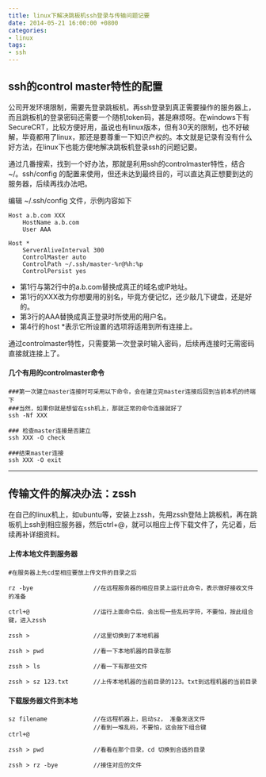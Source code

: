 ```yaml
---
title: linux下解决跳板机ssh登录与传输问题记要
date: 2014-05-21 16:00:00 +0800
categories:
- linux
tags:
- ssh
---
```


## ssh的control master特性的配置

公司开发环境限制，需要先登录跳板机，再ssh登录到真正需要操作的服务器上，而且跳板机的登录密码还需要一个随机token码，甚是麻烦呀。在windows下有SecureCRT，比较方便好用，虽说也有linux版本，但有30天的限制，也不好破解，毕竟都用了linux，那还是要尊重一下知识产权的。本文就是记录有没有什么好方法，在linux下也能方便地解决跳板机登录ssh的问题记要。

通过几番搜索，找到一个好办法，那就是利用ssh的controlmaster特性，结合 ~/。ssh/config 的配置来使用，但还未达到最终目的，可以直达真正想要到达的服务器，后续再找办法吧。




编辑 ~/.ssh/config 文件，示例内容如下

    Host a.b.com XXX
        HostName a.b.com
        User AAA
    
    Host *
        ServerAliveInterval 300
        ControlMaster auto
        ControlPath ~/.ssh/master-%r@%h:%p
        ControlPersist yes

- 第1行与第2行中的a.b.com替换成真正的域名或IP地址。
- 第1行的XXX改为你想要用的别名，毕竟方便记忆，还少敲几下键盘，还是好的。
- 第3行的AAA替换成真正登录时所使用的用户名。
- 第4行的host *表示它所设置的选项将适用到所有连接上。

通过controlmaster特性，只需要第一次登录时输入密码，后续再连接时无需密码直接就连接上了。

#### 几个有用的controlmaster命令

    ###第一次建立master连接时可采用以下命令，会在建立完master连接后回到当前本机的终端下
    ###当然，如果你就是想留在ssh机上，那就正常的命令连接就好了
    ssh -Nf XXX
      
    ### 检查master连接是否建立
    ssh XXX -O check
      
    ###结束master连接
    ssh XXX -O exit

---------------------------------------------

## 传输文件的解决办法：zssh

在自己的linux机上，如ubuntu等，安装上zssh，先用zssh登陆上跳板机，再在跳板机上ssh到相应服务器，然后ctrl+@，就可以相应上传下载文件了，先记着，后续再补详细资料。

#### 上传本地文件到服务器

    #在服务器上先cd至相应要放上传文件的目录之后
    
    rz -bye                 //在远程服务器的相应目录上运行此命令，表示做好接收文件的准备
    
    ctrl+@                  //运行上面命令后，会出现一些乱码字符，不要怕，按此组合键，进入zssh

    zssh >                  //这里切换到了本地机器

    zssh > pwd              //看一下本地机器的目录在那

    zssh > ls               //看一下有那些文件

    zssh > sz 123.txt       //上传本地机器的当前目录的123。txt到远程机器的当前目录


#### 下载服务器文件到本地

    sz filename             //在远程机器上，启动sz， 准备发送文件
                            //看到一堆乱码，不要怕，这会按下组合键
    ctrl+@

    zssh > pwd              //看看在那个目录，cd 切换到合适的目录
    
    zssh > rz -bye          //接住对应的文件
